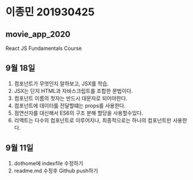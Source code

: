 # 이종민 201930425
## movie_app_2020
React JS Fundamentals Course

## 9월 18일
1. 컴포넌트가 무엇인지 알하보고, JSX를 학습.
2. JSX는 단지 HTML과 자바스크립트를 조합한 문법이다.
3. 컴포넌트 이름의 첫자는 반드시 대문자로 되어야한다.
4. 컴포넌트에 데이터를 전달할떄는 props를 사용한다.
5. 점연산자를 대신해서 ES6의 구조 분해 할당을 사용할수있다.
6. 리액트는 다수의 컴포넌트로 이루어지나, 최종적으로는 하나의 컴포넌트만 사용한다.

## 9월 11일
1. dothome에 indexfile 수정하기
2. readme.md 수정후 Github push하기

